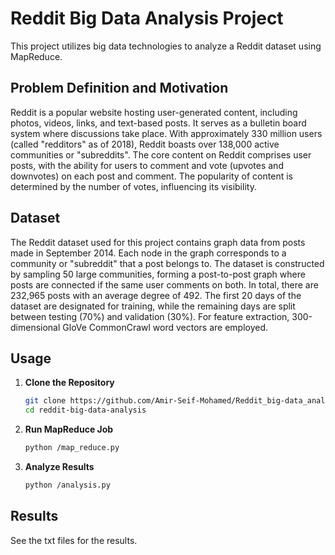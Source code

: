 # Reddit Big Data Analysis Project

This project utilizes big data technologies to analyze a Reddit dataset using MapReduce.

## Problem Definition and Motivation

Reddit is a popular website hosting user-generated content, including photos, videos, links, and text-based posts. It serves as a bulletin board system where discussions take place. With approximately 330 million users (called "redditors" as of 2018), Reddit boasts over 138,000 active communities or "subreddits". The core content on Reddit comprises user posts, with the ability for users to comment and vote (upvotes and downvotes) on each post and comment. The popularity of content is determined by the number of votes, influencing its visibility.

## Dataset

The Reddit dataset used for this project contains graph data from posts made in September 2014. Each node in the graph corresponds to a community or "subreddit" that a post belongs to. The dataset is constructed by sampling 50 large communities, forming a post-to-post graph where posts are connected if the same user comments on both. In total, there are 232,965 posts with an average degree of 492. The first 20 days of the dataset are designated for training, while the remaining days are split between testing (70%) and validation (30%). For feature extraction, 300-dimensional GloVe CommonCrawl word vectors are employed.

## Usage

1. **Clone the Repository**

    ```bash
    git clone https://github.com/Amir-Seif-Mohamed/Reddit_big-data_analysis
    cd reddit-big-data-analysis
    ```

3. **Run MapReduce Job**

    ```bash
    python /map_reduce.py
    ```

4. **Analyze Results**

    ```bash
    python /analysis.py
    ```

## Results

See the txt files for the results.
